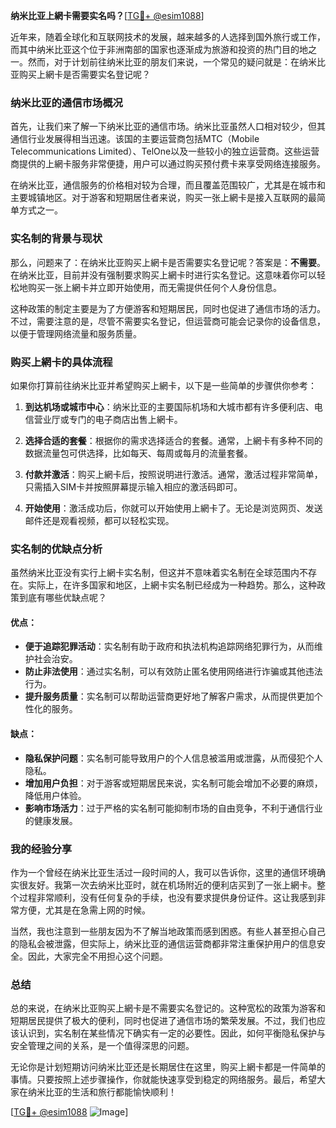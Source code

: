 **纳米比亚上網卡需要实名吗？**[[TG💪+ @esim1088](https://t.me/s/esim1088)]

近年来，随着全球化和互联网技术的发展，越来越多的人选择到国外旅行或工作，而其中纳米比亚这个位于非洲南部的国家也逐渐成为旅游和投资的热门目的地之一。然而，对于计划前往纳米比亚的朋友们来说，一个常见的疑问就是：在纳米比亚购买上網卡是否需要实名登记呢？

### 纳米比亚的通信市场概况

首先，让我们来了解一下纳米比亚的通信市场。纳米比亚虽然人口相对较少，但其通信行业发展得相当迅速。该国的主要运营商包括MTC（Mobile Telecommunications Limited）、TelOne以及一些较小的独立运营商。这些运营商提供的上網卡服务非常便捷，用户可以通过购买预付费卡来享受网络连接服务。

在纳米比亚，通信服务的价格相对较为合理，而且覆盖范围较广，尤其是在城市和主要城镇地区。对于游客和短期居住者来说，购买一张上網卡是接入互联网的最简单方式之一。

### 实名制的背景与现状

那么，问题来了：在纳米比亚购买上網卡是否需要实名登记呢？答案是：**不需要**。在纳米比亚，目前并没有强制要求购买上網卡时进行实名登记。这意味着你可以轻松地购买一张上網卡并立即开始使用，而无需提供任何个人身份信息。

这种政策的制定主要是为了方便游客和短期居民，同时也促进了通信市场的活力。不过，需要注意的是，尽管不需要实名登记，但运营商可能会记录你的设备信息，以便于管理网络流量和服务质量。

### 购买上網卡的具体流程

如果你打算前往纳米比亚并希望购买上網卡，以下是一些简单的步骤供你参考：

1. **到达机场或城市中心**：纳米比亚的主要国际机场和大城市都有许多便利店、电信营业厅或专门的电子商店出售上網卡。
   
2. **选择合适的套餐**：根据你的需求选择适合的套餐。通常，上網卡有多种不同的数据流量包可供选择，比如每天、每周或每月的流量套餐。

3. **付款并激活**：购买上網卡后，按照说明进行激活。通常，激活过程非常简单，只需插入SIM卡并按照屏幕提示输入相应的激活码即可。

4. **开始使用**：激活成功后，你就可以开始使用上網卡了。无论是浏览网页、发送邮件还是观看视频，都可以轻松实现。

### 实名制的优缺点分析

虽然纳米比亚没有实行上網卡实名制，但这并不意味着实名制在全球范围内不存在。实际上，在许多国家和地区，上網卡实名制已经成为一种趋势。那么，这种政策到底有哪些优缺点呢？

#### 优点：
- **便于追踪犯罪活动**：实名制有助于政府和执法机构追踪网络犯罪行为，从而维护社会治安。
- **防止非法使用**：通过实名制，可以有效防止匿名使用网络进行诈骗或其他违法行为。
- **提升服务质量**：实名制可以帮助运营商更好地了解客户需求，从而提供更加个性化的服务。

#### 缺点：
- **隐私保护问题**：实名制可能导致用户的个人信息被滥用或泄露，从而侵犯个人隐私。
- **增加用户负担**：对于游客或短期居民来说，实名制可能会增加不必要的麻烦，降低用户体验。
- **影响市场活力**：过于严格的实名制可能抑制市场的自由竞争，不利于通信行业的健康发展。

### 我的经验分享

作为一个曾经在纳米比亚生活过一段时间的人，我可以告诉你，这里的通信环境确实很友好。我第一次去纳米比亚时，就在机场附近的便利店买到了一张上網卡。整个过程非常顺利，没有任何复杂的手续，也没有要求提供身份证件。这让我感到非常方便，尤其是在急需上网的时候。

当然，我也注意到一些朋友因为不了解当地政策而感到困惑。有些人甚至担心自己的隐私会被泄露，但实际上，纳米比亚的通信运营商都非常注重保护用户的信息安全。因此，大家完全不用担心这个问题。

### 总结

总的来说，在纳米比亚购买上網卡是不需要实名登记的。这种宽松的政策为游客和短期居民提供了极大的便利，同时也促进了通信市场的繁荣发展。不过，我们也应该认识到，实名制在某些情况下确实有一定的必要性。因此，如何平衡隐私保护与安全管理之间的关系，是一个值得深思的问题。

无论你是计划短期访问纳米比亚还是长期居住在这里，购买上網卡都是一件简单的事情。只要按照上述步骤操作，你就能快速享受到稳定的网络服务。最后，希望大家在纳米比亚的生活和旅行都能愉快顺利！

[[TG💪+ @esim1088](https://t.me/s/esim1088) ![Image](https://i.postimg.cc/4NQfJmqS/Snipaste-2025-05-13-00-14-12.png)]